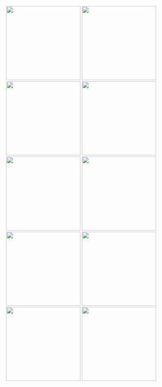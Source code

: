 <img src = "https://github.com/imhadiyal/quote_app/assets/146731392/8e45eeba-5fe1-46ce-bdb5-4ebc840d3ef5" width = "200">
<img src = "https://github.com/imhadiyal/quote_app/assets/146731392/78bc956b-00a3-4fd9-91f1-17588211f95a" width = "200">
<img src = "https://github.com/imhadiyal/quote_app/assets/146731392/f59a0434-ddd8-4e93-a3d7-dd3224beb9e3" width = "200">
<img src = "https://github.com/imhadiyal/quote_app/assets/146731392/9d423d32-a49c-495b-a820-b80a791d1700" width = "200">
<img src = "https://github.com/imhadiyal/quote_app/assets/146731392/4bfe4c7d-9251-47d4-91b9-5e4bf365c816" width = "200">
<img src = "https://github.com/imhadiyal/quote_app/assets/146731392/d1a8c85f-a644-438f-8041-6163357db857" width = "200">
<img src = "https://github.com/imhadiyal/quote_app/assets/146731392/777003f4-2a85-4000-bbf5-d9a5c7c8e9f3" width = "200">
<img src = "https://github.com/imhadiyal/quote_app/assets/146731392/551b0b40-ac0c-4abc-996e-ad1f48a821b2" width = "200">
<img src = "https://github.com/imhadiyal/quote_app/assets/146731392/a0989de0-eb69-4135-b0b8-4e646d8036f2" width = "200">
<img src = "https://github.com/imhadiyal/quote_app/assets/146731392/ab6a5130-2b43-486d-90df-edcac889a788" width = "200">








